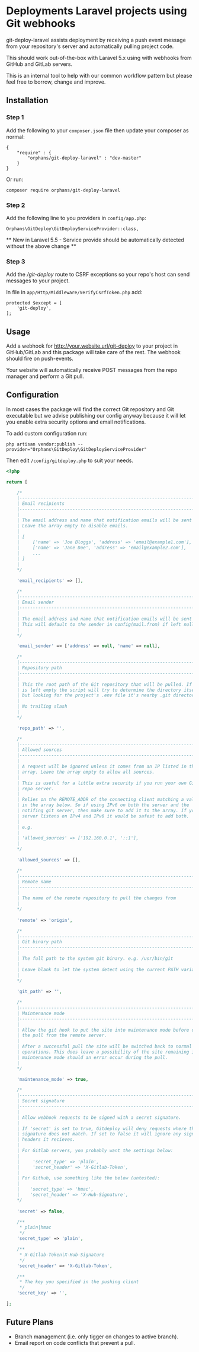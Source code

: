 # Deployments Laravel projects using Git webhooks

git-deploy-laravel assists deployment by receiving a push event message from your repository's server and automatically pulling project code.

This should work out-of-the-box with Laravel 5.x using with webhooks from GitHub and GitLab servers.

This is an internal tool to help with our common workflow pattern but please feel free to borrow, change and improve.

## Installation


### Step 1

Add the following to your `composer.json` file then update your composer as normal:

    {
        "require" : {
            "orphans/git-deploy-laravel" : "dev-master"
        }
    }

Or run:

    composer require orphans/git-deploy-laravel

### Step 2

Add the following line to you providers in `config/app.php`:

    Orphans\GitDeploy\GitDeployServiceProvider::class,
    
** New in Laravel 5.5 - Service provide should be automatically detected without the above change **

### Step 3

Add the _/git-deploy_ route to CSRF exceptions so your repo's host can send messages to your project.


In file in `app/Http/Middleware/VerifyCsrfToken.php` add:

    protected $except = [
        'git-deploy',
    ];

## Usage

Add a webhook for http://your.website.url/git-deploy to your project in GitHub/GitLab and this package will take care of the rest. The webhook should fire on push-events.

Your website will automatically receive POST messages from the repo manager and perform a Git pull.

## Configuration

In most cases the package will find the correct Git repository and Git executable but we advise publishing our config anyway because it will let you enable extra security options and email notifications.

To add custom configuration run:

    php artisan vendor:publish --provider="Orphans\GitDeploy\GitDeployServiceProvider"

Then edit `/config/gitdeploy.php` to suit your needs.

```php
<?php

return [

    /*
    |--------------------------------------------------------------------------
    | Email recipients
    |--------------------------------------------------------------------------
    |
    | The email address and name that notification emails will be sent to.
    | Leave the array empty to disable emails.
    |
    | [
    |     ['name' => 'Joe Bloggs', 'address' => 'email@example1.com'],
    |     ['name' => 'Jane Doe', 'address' => 'email@example2.com'],
    |     ...
    | ]
    |
    */

    'email_recipients' => [],

    /*
    |--------------------------------------------------------------------------
    | Email sender
    |--------------------------------------------------------------------------
    |
    | The email address and name that notification emails will be sent from.
    | This will default to the sender in config(mail.from) if left null.
    |
    */

    'email_sender' => ['address' => null, 'name' => null],

    /*
    |--------------------------------------------------------------------------
    | Repository path
    |--------------------------------------------------------------------------
    |
    | This the root path of the Git repository that will be pulled. If this
    | is left empty the script will try to determine the directory itself
    | but looking for the project's .env file it's nearby .git directory.
    |
    | No trailing slash
    |
    */

    'repo_path' => '',

    /*
    |--------------------------------------------------------------------------
    | Allowed sources
    |--------------------------------------------------------------------------
    |
    | A request will be ignored unless it comes from an IP listed in this
    | array. Leave the array empty to allow all sources.
    |
    | This is useful for a little extra security if you run your own Git
    | repo server.
    |
    | Relies on the REMOTE_ADDR of the connecting client matching a value
    | in the array below. So if using IPv6 on both the server and the
    | notifing git server, then make sure to add it to the array. If your git
    | server listens on IPv4 and IPv6 it would be safest to add both.
    |
    | e.g.
    | 
    | 'allowed_sources' => ['192.160.0.1', '::1'], 
    |
    */

    'allowed_sources' => [],

    /*
    |--------------------------------------------------------------------------
    | Remote name
    |--------------------------------------------------------------------------
    |
    | The name of the remote repository to pull the changes from
    |
    */
    
    'remote' => 'origin',

    /*
    |--------------------------------------------------------------------------
    | Git binary path
    |--------------------------------------------------------------------------
    |
    | The full path to the system git binary. e.g. /usr/bin/git
    |
    | Leave blank to let the system detect using the current PATH variable
    |
    */
    
    'git_path' => '',

    /*
    |--------------------------------------------------------------------------
    | Maintenance mode
    |--------------------------------------------------------------------------
    |
    | Allow the git hook to put the site into maintenance mode before doing
    | the pull from the remote server.
    |
    | After a successful pull the site will be switched back to normal
    | operations. This does leave a possibility of the site remaining in
    | maintenance mode should an error occur during the pull.
    |
    */

    'maintenance_mode' => true,

    /*
    |--------------------------------------------------------------------------
    | Secret signature
    |--------------------------------------------------------------------------
    |
    | Allow webhook requests to be signed with a secret signature.
    |
    | If 'secret' is set to true, Gitdeploy will deny requests where the
    | signature does not match. If set to false it will ignore any signature
    | headers it recieves.
    | 
    | For Gitlab servers, you probably want the settings below:
    | 
    |     'secret_type' => 'plain',
    |     'secret_header' => 'X-Gitlab-Token',
    |
    | For Github, use something like the below (untested):
    |
    |    'secret_type' => 'hmac',
    |    'secret_header' => 'X-Hub-Signature',
    */
   
    'secret' => false,

    /**
     * plain|hmac
     */
    'secret_type' => 'plain',

    /**
     * X-Gitlab-Token|X-Hub-Signature
     */
    'secret_header' => 'X-Gitlab-Token',

    /**
     * The key you specified in the pushing client
     */
    'secret_key' => '',

];

```

## Future Plans

* Branch management (i.e. only tigger on changes to active branch).
* Email report on code conflicts that prevent a pull.
